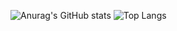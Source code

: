 ![Anurag's GitHub stats](https://github-readme-stats.vercel.app/api?username=Speechless22&show_icons=true&theme=transparent)
![Top Langs](https://github-readme-stats.vercel.app/api/top-langs/?username=Speechless22&layout=compact&theme=transparent)
